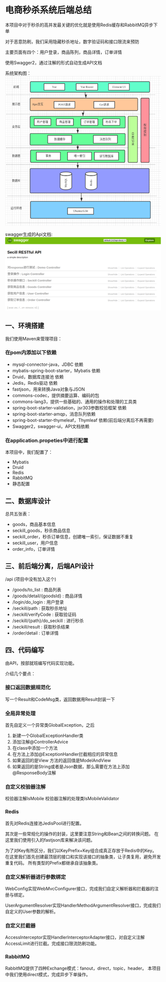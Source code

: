 # 电商秒杀系统后端总结

本项目中对于秒杀的高并发最关键的优化就是使用Redis缓存和RabbitMQ异步下单

对于恶意防刷，我们采用隐藏秒杀地址，数字验证码和接口限流来预防

主要页面有四个：用户登录，商品陈列，商品详情，订单详情

使用Swagger2，通过注解的形式自动生成API文档

系统架构图：
![系统架构图](./photo/seckill-system-architecture.png)

swagger生成的Api文档:
![api文档](./photo/swagger生成的Api文档.png)

## 一、环境搭建

我们使用Maven来管理项目：

### 在pom内添加以下依赖

* mysql-connector-java，JDBC 依赖
* mybatis-spring-boot-starter，Mybatis 依赖
* Druid，数据库连接池 依赖
* Jedis，Redis驱动 依赖
* fastjson，用来转换Java对象与JSON
* commons-codec，提供摘要运算、编码的包
* commons-lang3，提供一些基础的、通用的操作和处理的工具类
* spring-boot-starter-validation，jsr303参数校验框架 依赖
* spring-boot-starter-amqp，消息队列依赖
* spring-boot-starter-thymeleaf，Thymleaf 依赖(前后端分离后不再需要)
* Swagger2，swagger-ui，API文档依赖

### 在application.propeties中进行配置

本项目中，我们配置了：
* Mybatis
* Druid
* Redis
* RabbitMQ
* 静态配置

## 二、数据库设计

总共五张表：

* goods，商品基本信息
* seckill_goods，秒杀商品信息
* seckill_order，秒杀订单信息，创建唯一索引，保证数据不重复
* seckill_user，用户信息
* order_info，订单详情

## 三、前后端分离，后端API设计

/api (项目中没有加入这个)
* /goods/to_list : 商品列表
* /goods/detail/{goodsId} : 商品详情
* /login/do_login : 用户登录
* /seckill/path : 获取秒杀地址
* /seckill/verifyCode : 获取验证码
* /seckill/{path}/do_seckill : 进行秒杀
* /seckill/result : 获取秒杀结果
* /order/detail : 订单详情

## 四、代码编写

由API，按部就班编写代码实现功能。

介绍几个要点：

### 接口返回数据规范化

写一个Result和CodeMsg类，返回数据用Result封装一下

### 全局异常处理

首先自定义一个异常类GlobalException，之后

1. 新建一个GlobalExceptionHandler类 
2. 添加注解@ControllerAdvice
3. 在class中添加一个方法 
4. 在方法上添加@ExceptionHandler拦截相应的异常信息 
5. 如果返回的是View 方法的返回值是ModelAndView 
6. 如果返回的是String或者是Json数据，那么需要在方法上添加@ResponseBody注解

### 自定义校验器注解

校验器注解IsMobile
校验器注解的处理类IsMobileValidator

### Redis

首先对Redis连接池JedisPool进行配置。

其次是一些常规化的操作的封装，这里要注意String和Bean之间的转换问题。
在这里我们使用引入的fastjson库来解决该问题。

为了对Key有所区分，我们以KeyPrefix+Key组合成真正存放于Redis中的Key。
在这里我们首先创建最顶层的接口和实现该接口的抽象类，让子类复用，避免开发重复代码。
所有类型的Prefix都继承自该抽象类。

### 自定义解析器进行参数绑定

WebConfig实现WebMvcConfigurer接口，完成我们自定义解析器和拦截器的注册与绑定。

UserArgumentResolver实现HandlerMethodArgumentResolver接口，完成我们自定义的User参数的解析。

### 自定义拦截器

AccessInterceptor实现HandlerInterceptorAdapter接口，对自定义注解AccessLimit进行拦截。完成接口限流防刷功能。

### RabbitMQ

RabbitMQ提供了四种Exchange模式：fanout，direct，topic，header。
本项目中我们使用direct模式，完成异步下单操作。


